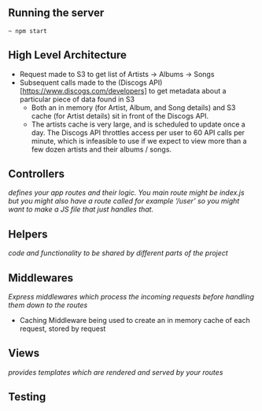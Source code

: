 ## Running the server

```
~ npm start
```

## High Level Architecture

- Request made to S3 to get list of Artists -> Albums -> Songs
- Subsequent calls made to the (Discogs API)[https://www.discogs.com/developers] to get metadata about a particular piece of data found in S3
  - Both an in memory (for Artist, Album, and Song details) and S3 cache (for Artist details) sit in front of the Discogs API.
  - The artists cache is very large, and is scheduled to update once a day. The Discogs API throttles access per user to 60 API calls per minute, which is infeasible to use if we expect to view more than a few dozen artists and their albums / songs.

## Controllers

_defines your app routes and their logic. You main route might be index.js but you might also have a route called for example ‘/user’ so you might want to make a JS file that just handles that._

## Helpers

_code and functionality to be shared by different parts of the project_

## Middlewares

_Express middlewares which process the incoming requests before handling them down to the routes_

- Caching Middleware being used to create an in memory cache of each request, stored by request

## Views

_provides templates which are rendered and served by your routes_

## Testing
